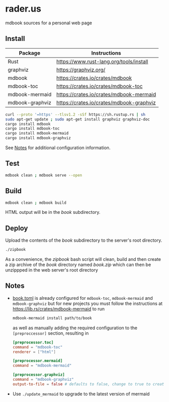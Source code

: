 # rader.us

mdbook sources for a personal web page

## Install

| Package         | Instructions                               |
|-----------------|--------------------------------------------|
| Rust            | <https://www.rust-lang.org/tools/install>  |
| graphviz        | <https://graphviz.org/>                    |
| mdbook          | <https://crates.io/crates/mdbook>          |
| mdbook-toc      | <https://crates.io/crates/mdbook-toc>      |
| mdbook-mermaid  | <https://crates.io/crates/mdbook-mermaid>  |
| mdbook-graphviz | <https://crates.io/crates/mdbook-graphviz> |

```bash
curl --proto '=https' --tlsv1.2 -sSf https://sh.rustup.rs | sh
sudo apt-get update ; sudo apt-get install graphviz graphviz-doc
cargo install mdbook
cargo install mdbook-toc
cargo install mdbook-mermaid
cargo install mdbook-graphviz
```

See [Notes](#notes) for additional configuration information.

## Test

```bash
mdbook clean ; mdbook serve --open
```

## Build

```bash
mdbook clean ; mdbook build
```

HTML output will be in the _book_ subdirectory.

## Deploy

Upload the contents of the _book_ subdirectory to the server's root directory.

```bash
./zipbook
```

As a convenience, the _zipbook_ bash script will clean, build and then create a
zip archive of the _book_ directory named _book.zip_ which can then be
unzippped in the web server's root directory

## Notes

* [book.toml](./book.toml) is already configured for `mdbook-toc`,
  `mdbook-mermaid` and `mdbook-graphviz` but for new projects you must follow
  the instructions at <https://lib.rs/crates/mdbook-mermaid> to run
  
  ```bash
  mdbook-mermaid install path/to/book
  ```

  as well as manually adding the required configuration to the
  `[preproccessor]` section, resulting in

  ```toml
  [preprocessor.toc]
  command = "mdbook-toc"
  renderer = ["html"]

  [preprocessor.mermaid]
  command = "mdbook-mermaid"

  [preprocessor.graphviz]
  command = "mdbook-graphviz"
  output-to-file = false # defaults to false, change to true to create SVG files instead of rendering them inline
  ```

* Use `./update_mermaid` to upgrade to the latest version of mermaid
